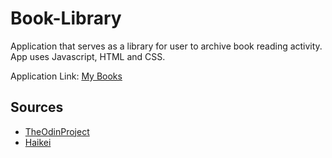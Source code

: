 # Book-Library
Application that serves as a library for user to archive book reading activity. App uses Javascript, HTML and CSS. 

Application Link: [My Books](https://book-library-liart.vercel.app/)

## Sources 
- [TheOdinProject](https://www.theodinproject.com/lessons/672/project_submissions?page=4)
- [Haikei](https://app.haikei.app/)
